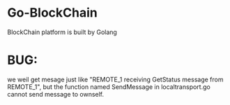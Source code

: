 # Go-BlockChain
BlockChain platform is built by Golang



# BUG:

we weil get mesage just  like "REMOTE_1 receiving GetStatus message from REMOTE_1", but the function named SendMessage in localtransport.go cannot send message to ownself.

